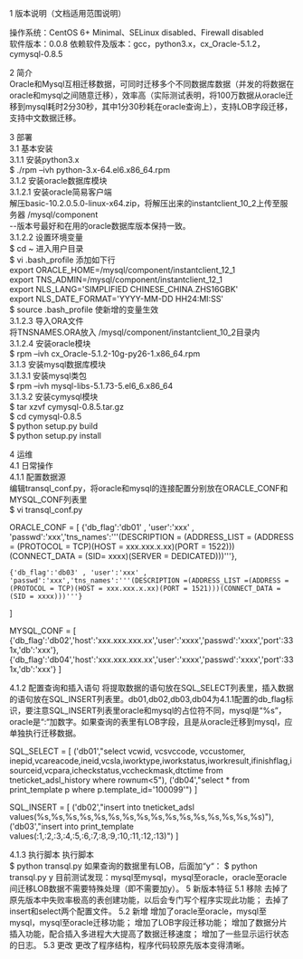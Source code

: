 1 版本说明（文档适用范围说明）  
  
操作系统：CentOS 6+ Minimal、SELinux disabled、Firewall disabled  
软件版本：0.0.8
依赖软件及版本：gcc，python3.x，cx_Oracle-5.1.2，cymysql-0.8.5  
  
2 简介  
Oracle和Mysql互相迁移数据，可同时迁移多个不同数据库数据（并发的将数据在oracle和mysql之间随意迁移），效率高（实际测试表明，将100万数据从oracle迁移到mysql耗时2分30秒，其中1分30秒耗在oracle查询上），支持LOB字段迁移，支持中文数据迁移。  
  
3 部署  
3.1 基本安装  
3.1.1 安装python3.x  
$ ./rpm –ivh python-3.x-64.el6.x86_64.rpm  
3.1.2 安装oracle数据库模块  
3.1.2.1 安装oracle简易客户端  
解压basic-10.2.0.5.0-linux-x64.zip，将解压出来的instantclient_10_2上传至服务器 /mysql/component  
--版本号最好和在用的oracle数据库版本保持一致。  
3.1.2.2 设置环境变量  
$ cd ~  进入用户目录  
$ vi .bash_profile  添加如下行  
export ORACLE_HOME=/mysql/component/instantclient_12_1  
export TNS_ADMIN=/mysql/component/instantclient_12_1  
export NLS_LANG='SIMPLIFIED CHINESE_CHINA.ZHS16GBK'  
export NLS_DATE_FORMAT='YYYY-MM-DD HH24:MI:SS'  
$ source .bash_profile 使新增的变量生效  
3.1.2.3 导入ORA文件  
将TNSNAMES.ORA放入 /mysql/component/instantclient_10_2目录内  
3.1.2.4 安装oracle模块  
$ rpm –ivh cx_Oracle-5.1.2-10g-py26-1.x86_64.rpm  
3.1.3 安装mysql数据库模块  
3.1.3.1 安装mysql类包  
$ rpm –ivh mysql-libs-5.1.73-5.el6_6.x86_64  
3.1.3.2 安装cymysql模块  
$ tar xzvf cymysql-0.8.5.tar.gz  
$ cd cymysql-0.8.5  
$ python setup.py build  
$ python setup.py install  
  
4 运维  
4.1 日常操作  
4.1.1 配置数据源  
编辑transql_conf.py，将oracle和mysql的连接配置分别放在ORACLE_CONF和MYSQL_CONF列表里  
$ vi transql_conf.py   

ORACLE_CONF = [
	{'db_flag':'db01' , 'user':'xxx' , 'passwd':'xxx','tns_names':'''(DESCRIPTION = (ADDRESS_LIST = (ADDRESS = (PROTOCOL = TCP)(HOST = xxx.xxx.x.xx)(PORT = 1522))) (CONNECT_DATA = (SID= xxxx)(SERVER = DEDICATED)))'''},

	{'db_flag':'db03' , 'user':'xxx' , 'passwd':'xxx','tns_names':'''(DESCRIPTION =(ADDRESS_LIST =(ADDRESS = (PROTOCOL = TCP)(HOST = xxx.xxx.x.xx)(PORT = 1521)))(CONNECT_DATA =(SID = xxxx)))'''}
]

MYSQL_CONF = [
	{'db_flag':'db02','host':'xxx.xxx.xxx.xx','user':'xxxx','passwd':'xxxx','port':331x,'db':'xxx'},
	{'db_flag':'db04','host':'xxx.xxx.xxx.xx','user':'xxxx','passwd':'xxxx','port':331x,'db':'xxx'}
]

  
4.1.2 配置查询和插入语句
将提取数据的语句放在SQL_SELECT列表里，插入数据的语句放在SQL_INSERT列表里。db01,db02,db03,db04为4.1.1配置的db_flag标识，要注意SQL_INSERT列表里oracle和mysql的占位符不同，mysql是“%s”，oracle是“:“加数字。如果查询的表里有LOB字段，且是从oracle迁移到mysql，应单独执行迁移数据。

SQL_SELECT = [
	('db01',"select  vcwid, vcsvccode, vccustomer, inepid,vcareacode,ineid,vcsla,iworktype,iworkstatus,iworkresult,ifinishflag,isourceid,vcpara,icheckstatus,vccheckmask,dtctime from tneticket_adsl_history where rownum<5"),
	('db04',"select * from print_template p where p.template_id='100099'")
]

SQL_INSERT = [
	('db02',"insert into tneticket_adsl values(%s,%s,%s,%s,%s,%s,%s,%s,%s,%s,%s,%s,%s,%s,%s,%s)"),
	('db03',"insert into print_template  values(:1,:2,:3,:4,:5,:6,:7,:8,:9,:10,:11,:12,:13)")
]  

   
4.1.3 执行脚本 
执行脚本  
$ python transql.py 
如果查询的数据里有LOB，后面加“y“：
$ python transql.py y
目前测试发现：mysql至mysql，mysql至oracle，oracle至oracle间迁移LOB数据不需要特殊处理（即不需要加y）。
5 新版本特征
5.1 移除
去掉了原先版本中失败率极高的表创建功能，以后会专门写个程序实现此功能；
去掉了insert和select两个配置文件。
5.2 新增
增加了oracle至oracle，mysql至mysql，mysql至oracle迁移功能；
增加了LOB字段迁移功能；
增加了数据分片插入功能，配合插入多进程大大提高了数据迁移速度；
增加了一些显示运行状态的日志。
5.3 更改
更改了程序结构，程序代码较原先版本变得清晰。
